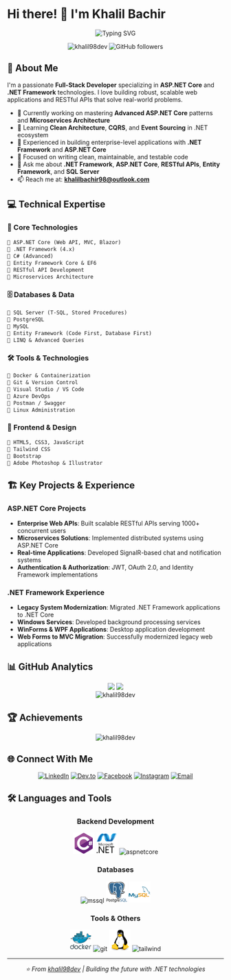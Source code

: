 # Hi there! 👋 I'm Khalil Bachir

<div align="center">
  <img src="https://readme-typing-svg.herokuapp.com?font=Fira+Code&size=22&duration=3000&pause=1000&color=2E8B57&center=true&vCenter=true&width=600&lines=Full-Stack+ASP.NET+Core+Developer;Building+Scalable+Web+Applications;Passionate+about+Clean+Architecture" alt="Typing SVG" />
</div>

<p align="center">
  <img src="https://komarev.com/ghpvc/?username=khalil98dev&label=Profile%20views&color=0e75b6&style=flat" alt="khalil98dev" />
  <img src="https://img.shields.io/github/followers/khalil98dev?label=Followers&style=social" alt="GitHub followers" />
</p>

## 🚀 About Me

I'm a passionate **Full-Stack Developer** specializing in **ASP.NET Core** and **.NET Framework** technologies. I love building robust, scalable web applications and RESTful APIs that solve real-world problems.

- 🔭 Currently working on mastering **Advanced ASP.NET Core** patterns and **Microservices Architecture**
- 🌱 Learning **Clean Architecture**, **CQRS**, and **Event Sourcing** in .NET ecosystem
- 💼 Experienced in building enterprise-level applications with **.NET Framework** and **ASP.NET Core**
- 🎯 Focused on writing clean, maintainable, and testable code
- 💬 Ask me about **.NET Framework**, **ASP.NET Core**, **RESTful APIs**, **Entity Framework**, and **SQL Server**
- 📫 Reach me at: **khalilbachir98@outlook.com**

## 💻 Technical Expertise

### 🎯 Core Technologies
```
🔹 ASP.NET Core (Web API, MVC, Blazor)
🔹 .NET Framework (4.x)
🔹 C# (Advanced)
🔹 Entity Framework Core & EF6
🔹 RESTful API Development
🔹 Microservices Architecture
```

### 🗄️ Databases & Data
```
🔹 SQL Server (T-SQL, Stored Procedures)
🔹 PostgreSQL
🔹 MySQL
🔹 Entity Framework (Code First, Database First)
🔹 LINQ & Advanced Queries
```

### 🛠️ Tools & Technologies
```
🔹 Docker & Containerization
🔹 Git & Version Control
🔹 Visual Studio / VS Code
🔹 Azure DevOps
🔹 Postman / Swagger
🔹 Linux Administration
```

### 🎨 Frontend & Design
```
🔹 HTML5, CSS3, JavaScript
🔹 Tailwind CSS
🔹 Bootstrap
🔹 Adobe Photoshop & Illustrator
```

## 🏗️ Key Projects & Experience

### ASP.NET Core Projects
- **Enterprise Web APIs**: Built scalable RESTful APIs serving 1000+ concurrent users
- **Microservices Solutions**: Implemented distributed systems using ASP.NET Core
- **Real-time Applications**: Developed SignalR-based chat and notification systems
- **Authentication & Authorization**: JWT, OAuth 2.0, and Identity Framework implementations

### .NET Framework Experience
- **Legacy System Modernization**: Migrated .NET Framework applications to .NET Core
- **Windows Services**: Developed background processing services
- **WinForms & WPF Applications**: Desktop application development
- **Web Forms to MVC Migration**: Successfully modernized legacy web applications

## 📊 GitHub Analytics

<div align="center">
  <img height="180em" src="https://github-readme-stats.vercel.app/api?username=khalil98dev&show_icons=true&theme=tokyonight&include_all_commits=true&count_private=true"/>
  <img height="180em" src="https://github-readme-stats.vercel.app/api/top-langs/?username=khalil98dev&layout=compact&langs_count=8&theme=tokyonight"/>
</div>

<div align="center">
  <img src="https://github-readme-streak-stats.herokuapp.com/?user=khalil98dev&theme=tokyonight" alt="khalil98dev" />
</div>

## 🏆 Achievements

<p align="center">
  <img src="https://github-profile-trophy.vercel.app/?username=khalil98dev&theme=onedark&no-frame=false&no-bg=false&margin-w=4" alt="khalil98dev" />
</p>

## 🌐 Connect With Me

<div align="center">
  
[![LinkedIn](https://img.shields.io/badge/LinkedIn-0077B5?style=for-the-badge&logo=linkedin&logoColor=white)](https://linkedin.com/in/khalilbachir98)
[![Dev.to](https://img.shields.io/badge/Dev.to-0A0A0A?style=for-the-badge&logo=dev.to&logoColor=white)](https://dev.to/khalildev)
[![Facebook](https://img.shields.io/badge/Facebook-1877F2?style=for-the-badge&logo=facebook&logoColor=white)](https://fb.com/khalildev98)
[![Instagram](https://img.shields.io/badge/Instagram-E4405F?style=for-the-badge&logo=instagram&logoColor=white)](https://instagram.com/b_khalil19)
[![Email](https://img.shields.io/badge/Email-D14836?style=for-the-badge&logo=gmail&logoColor=white)](mailto:khalilbachir98@outlook.com)

</div>

## 🛠️ Languages and Tools

<div align="center">

### Backend Development
<img src="https://raw.githubusercontent.com/devicons/devicon/master/icons/csharp/csharp-original.svg" alt="csharp" width="50" height="50"/>
<img src="https://raw.githubusercontent.com/devicons/devicon/master/icons/dot-net/dot-net-original-wordmark.svg" alt="dotnet" width="50" height="50"/>
<img src="https://cdn.worldvectorlogo.com/logos/asp-dot-net-core.svg" alt="aspnetcore" width="50" height="50"/>

### Databases
<img src="https://www.svgrepo.com/show/303229/microsoft-sql-server-logo.svg" alt="mssql" width="50" height="50"/>
<img src="https://raw.githubusercontent.com/devicons/devicon/master/icons/postgresql/postgresql-original-wordmark.svg" alt="postgresql" width="50" height="50"/>
<img src="https://raw.githubusercontent.com/devicons/devicon/master/icons/mysql/mysql-original-wordmark.svg" alt="mysql" width="50" height="50"/>

### Tools & Others
<img src="https://raw.githubusercontent.com/devicons/devicon/master/icons/docker/docker-original-wordmark.svg" alt="docker" width="50" height="50"/>
<img src="https://www.vectorlogo.zone/logos/git-scm/git-scm-icon.svg" alt="git" width="50" height="50"/>
<img src="https://raw.githubusercontent.com/devicons/devicon/master/icons/linux/linux-original.svg" alt="linux" width="50" height="50"/>
<img src="https://www.vectorlogo.zone/logos/tailwindcss/tailwindcss-icon.svg" alt="tailwind" width="50" height="50"/>

</div>

---

<div align="center">
  <i>⭐️ From <a href="https://github.com/khalil98dev">khalil98dev</a> | Building the future with .NET technologies</i>
</div>

